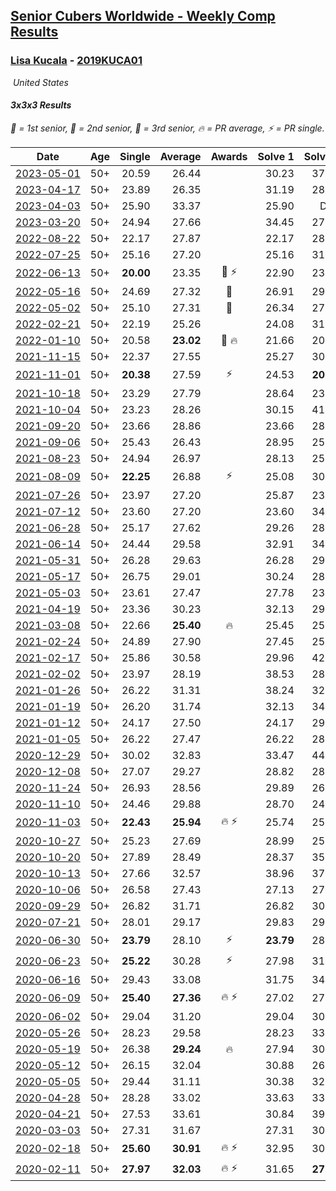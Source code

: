 <style>table {white-space: nowrap;}</style>
<link rel="stylesheet" type="text/css" href="/scw-comp/css/flags.css" />

## [Senior Cubers Worldwide - Weekly Comp Results](/scw-comp/results/)
### [Lisa Kucala](README.md) - [2019KUCA01](https://www.worldcubeassociation.org/persons/2019KUCA01?event=333)

<i class="flag flag-US" />&nbsp;United States

#### 3x3x3 Results

<span style="white-space: nowrap;">🥇 = 1st senior</span>, <span style="white-space: nowrap;">🥈 = 2nd senior</span>, <span style="white-space: nowrap;">🥉 = 3rd senior</span>, <span style="white-space: nowrap;">🔥 = PR average</span>, <span style="white-space: nowrap;">⚡ = PR single</span>.

| Date | Age | Single | Average | Awards | Solve 1 | Solve 2 | Solve 3 | Solve 4 | Solve 5 | Video |
| :--: | :--: | --: | --: | :--: | --: | --: | --: | --: | --: | :-- |
| [2023-05-01](../../results/2023-05-01/333.md) | 50+ | 20.59 | 26.44 |  | 30.23 | 37.18 | 20.59 | 26.81 | 22.29 | [Desktop](https://www.facebook.com/events/751816416413742/permalink/758984079030309) / [Mobile](https://m.facebook.com/events/751816416413742?view=permalink&id=758984079030309) |
| [2023-04-17](../../results/2023-04-17/333.md) | 50+ | 23.89 | 26.35 |  | 31.19 | 28.59 | 24.52 | 25.93 | 23.89 | [Desktop](https://www.facebook.com/events/786804792820217/permalink/790458832454813) / [Mobile](https://m.facebook.com/events/786804792820217?view=permalink&id=790458832454813) |
| [2023-04-03](../../results/2023-04-03/333.md) | 50+ | 25.90 | 33.37 |  | 25.90 | DNF | 28.47 | 33.88 | 37.75 | [Desktop](https://www.facebook.com/events/542929047949179/permalink/550254073883343) / [Mobile](https://m.facebook.com/events/542929047949179?view=permalink&id=550254073883343) |
| [2023-03-20](../../results/2023-03-20/333.md) | 50+ | 24.94 | 27.66 |  | 34.45 | 27.14 | 27.78 | 28.05 | 24.94 | [Desktop](https://www.facebook.com/events/241366535002371/permalink/247296684409356) / [Mobile](https://m.facebook.com/events/241366535002371?view=permalink&id=247296684409356) |
| [2022-08-22](../../results/2022-08-22/333.md) | 50+ | 22.17 | 27.87 |  | 22.17 | 28.86 | 27.77 | 26.97 | 32.05 | [Desktop](https://www.facebook.com/events/1050714292295463/permalink/1058900641476828) / [Mobile](https://m.facebook.com/events/1050714292295463?view=permalink&id=1058900641476828) |
| [2022-07-25](../../results/2022-07-25/333.md) | 50+ | 25.16 | 27.20 |  | 25.16 | 31.75 | 27.33 | 27.64 | 26.62 | [Desktop](https://www.facebook.com/events/735191414262810/permalink/742390433542908) / [Mobile](https://m.facebook.com/events/735191414262810?view=permalink&id=742390433542908) |
| [2022-06-13](../../results/2022-06-13/333.md) | 50+ | **20.00** | 23.35 | 🥉 ⚡ | 22.90 | 23.62 | 23.52 | **20.00** | 34.09 | [Desktop](https://www.facebook.com/events/1292279001590904/permalink/1301656630653141) / [Mobile](https://m.facebook.com/events/1292279001590904?view=permalink&id=1301656630653141) |
| [2022-05-16](../../results/2022-05-16/333.md) | 50+ | 24.69 | 27.32 | 🥈 | 26.91 | 29.51 | 30.23 | 25.55 | 24.69 | [Desktop](https://www.facebook.com/events/359265572736727/permalink/362728985723719) / [Mobile](https://m.facebook.com/events/359265572736727?view=permalink&id=362728985723719) |
| [2022-05-02](../../results/2022-05-02/333.md) | 50+ | 25.10 | 27.31 | 🥉 | 26.34 | 27.77 | 27.82 | 25.10 | 31.98 | [Desktop](https://www.facebook.com/events/5764445473571551/permalink/5803098799706218) / [Mobile](https://m.facebook.com/events/5764445473571551?view=permalink&id=5803098799706218) |
| [2022-02-21](../../results/2022-02-21/333.md) | 50+ | 22.19 | 25.26 |  | 24.08 | 31.99 | 22.19 | 28.38 | 23.33 | [Desktop](https://www.facebook.com/events/509549287201075/permalink/513988760090461) / [Mobile](https://m.facebook.com/events/509549287201075?view=permalink&id=513988760090461) |
| [2022-01-10](../../results/2022-01-10/333.md) | 50+ | 20.58 | **23.02** | 🥉 🔥 | 21.66 | 20.58 | 22.16 | 26.95 | 25.25 | [Desktop](https://www.facebook.com/events/461056852143654/permalink/462158532033486) / [Mobile](https://m.facebook.com/events/461056852143654?view=permalink&id=462158532033486) |
| [2021-11-15](../../results/2021-11-15/333.md) | 50+ | 22.37 | 27.55 |  | 25.27 | 30.14 | 31.66 | 27.24 | 22.37 | [Desktop](https://www.facebook.com/events/717487009641909/permalink/720758222648121) / [Mobile](https://m.facebook.com/events/717487009641909?view=permalink&id=720758222648121) |
| [2021-11-01](../../results/2021-11-01/333.md) | 50+ | **20.38** | 27.59 | ⚡ | 24.53 | **20.38** | 27.14 | 42.55 | 31.10 | [Desktop](https://www.facebook.com/events/556108165479652/permalink/559438875146581) / [Mobile](https://m.facebook.com/events/556108165479652?view=permalink&id=559438875146581) |
| [2021-10-18](../../results/2021-10-18/333.md) | 50+ | 23.29 | 27.79 |  | 28.64 | 23.29 | 30.89 | 25.70 | 29.03 | [Desktop](https://www.facebook.com/events/261213032615951/permalink/266968842040370) / [Mobile](https://m.facebook.com/events/261213032615951?view=permalink&id=266968842040370) |
| [2021-10-04](../../results/2021-10-04/333.md) | 50+ | 23.23 | 28.26 |  | 30.15 | 41.65 | 28.38 | 26.25 | 23.23 | [Desktop](https://www.facebook.com/events/1102565390277531/permalink/1105588079975262) / [Mobile](https://m.facebook.com/events/1102565390277531?view=permalink&id=1105588079975262) |
| [2021-09-20](../../results/2021-09-20/333.md) | 50+ | 23.66 | 28.86 |  | 23.66 | 28.50 | 32.61 | 36.16 | 25.46 | [Desktop](https://www.facebook.com/events/836337370416586/permalink/842890843094572) / [Mobile](https://m.facebook.com/events/836337370416586?view=permalink&id=842890843094572) |
| [2021-09-06](../../results/2021-09-06/333.md) | 50+ | 25.43 | 26.43 |  | 28.95 | 25.43 | 26.14 | 27.62 | 25.53 | [Desktop](https://www.facebook.com/events/208105634636421/permalink/214637967316521) / [Mobile](https://m.facebook.com/events/208105634636421?view=permalink&id=214637967316521) |
| [2021-08-23](../../results/2021-08-23/333.md) | 50+ | 24.94 | 26.97 |  | 28.13 | 25.23 | 27.55 | 29.54 | 24.94 | [Desktop](https://www.facebook.com/events/992549044856331/permalink/999826050795297) / [Mobile](https://m.facebook.com/events/992549044856331?view=permalink&id=999826050795297) |
| [2021-08-09](../../results/2021-08-09/333.md) | 50+ | **22.25** | 26.88 | ⚡ | 25.08 | 30.44 | 26.28 | 29.27 | **22.25** | [Desktop](https://www.facebook.com/events/799005364067137/permalink/805154203452253) / [Mobile](https://m.facebook.com/events/799005364067137?view=permalink&id=805154203452253) |
| [2021-07-26](../../results/2021-07-26/333.md) | 50+ | 23.97 | 27.20 |  | 25.87 | 23.97 | 30.68 | 32.39 | 25.05 | [Desktop](https://www.facebook.com/events/345405150546336/permalink/350787200008131) / [Mobile](https://m.facebook.com/events/345405150546336?view=permalink&id=350787200008131) |
| [2021-07-12](../../results/2021-07-12/333.md) | 50+ | 23.60 | 27.20 |  | 23.60 | 34.16 | 26.60 | 30.10 | 24.90 | [Desktop](https://www.facebook.com/events/511699716713156/permalink/518074879408973) / [Mobile](https://m.facebook.com/events/511699716713156?view=permalink&id=518074879408973) |
| [2021-06-28](../../results/2021-06-28/333.md) | 50+ | 25.17 | 27.62 |  | 29.26 | 28.58 | 25.17 | 25.90 | 28.38 | [Desktop](https://www.facebook.com/events/849999075950147/permalink/856096318673756) / [Mobile](https://m.facebook.com/events/849999075950147?view=permalink&id=856096318673756) |
| [2021-06-14](../../results/2021-06-14/333.md) | 50+ | 24.44 | 29.58 |  | 32.91 | 34.75 | 24.44 | 28.15 | 27.67 | [Desktop](https://www.facebook.com/events/318989363128881/permalink/324323449262139) / [Mobile](https://m.facebook.com/events/318989363128881?view=permalink&id=324323449262139) |
| [2021-05-31](../../results/2021-05-31/333.md) | 50+ | 26.28 | 29.63 |  | 26.28 | 29.28 | 30.72 | 31.72 | 28.89 | [Desktop](https://www.facebook.com/events/477312563557358/permalink/482875439667737) / [Mobile](https://m.facebook.com/events/477312563557358?view=permalink&id=482875439667737) |
| [2021-05-17](../../results/2021-05-17/333.md) | 50+ | 26.75 | 29.01 |  | 30.24 | 28.34 | 30.96 | 28.45 | 26.75 | [Desktop](https://www.facebook.com/events/294093895691078/permalink/302881171479017) / [Mobile](https://m.facebook.com/events/294093895691078?view=permalink&id=302881171479017) |
| [2021-05-03](../../results/2021-05-03/333.md) | 50+ | 23.61 | 27.47 |  | 27.78 | 23.61 | 26.16 | 28.46 | 32.22 | [Desktop](https://www.facebook.com/events/2542204919406396/permalink/2549451865348368) / [Mobile](https://m.facebook.com/events/2542204919406396?view=permalink&id=2549451865348368) |
| [2021-04-19](../../results/2021-04-19/333.md) | 50+ | 23.36 | 30.23 |  | 32.13 | 29.82 | 23.36 | 30.87 | 29.99 | [Desktop](https://www.facebook.com/events/195346665532379/permalink/201613574905688) / [Mobile](https://m.facebook.com/events/195346665532379?view=permalink&id=201613574905688) |
| [2021-03-08](../../results/2021-03-08/333.md) | 50+ | 22.66 | **25.40** | 🔥 | 25.45 | 25.66 | 29.72 | 25.10 | 22.66 | [Desktop](https://www.facebook.com/events/286026952942446/permalink/294391792105962) / [Mobile](https://m.facebook.com/events/286026952942446?view=permalink&id=294391792105962) |
| [2021-02-24](../../results/2021-02-24/333.md) | 50+ | 24.89 | 27.90 |  | 27.45 | 25.72 | 30.53 | 38.07 | 24.89 | [Desktop](https://www.facebook.com/events/264199631979561/permalink/269709964761861) / [Mobile](https://m.facebook.com/events/264199631979561?view=permalink&id=269709964761861) |
| [2021-02-17](../../results/2021-02-17/333.md) | 50+ | 25.86 | 30.58 |  | 29.96 | 42.99 | 25.86 | 28.27 | 33.50 | [Desktop](https://www.facebook.com/events/749806039307047/permalink/756865418601109) / [Mobile](https://m.facebook.com/events/749806039307047?view=permalink&id=756865418601109) |
| [2021-02-02](../../results/2021-02-02/333.md) | 50+ | 23.97 | 28.19 |  | 38.53 | 28.55 | 27.56 | 23.97 | 28.46 | [Desktop](https://www.facebook.com/events/176364004262939/permalink/180503913848948) / [Mobile](https://m.facebook.com/events/176364004262939?view=permalink&id=180503913848948) |
| [2021-01-26](../../results/2021-01-26/333.md) | 50+ | 26.22 | 31.31 |  | 38.24 | 32.52 | 28.47 | 32.93 | 26.22 | [Desktop](https://www.facebook.com/events/415506712992555/permalink/419260542617172) / [Mobile](https://m.facebook.com/events/415506712992555?view=permalink&id=419260542617172) |
| [2021-01-19](../../results/2021-01-19/333.md) | 50+ | 26.20 | 31.74 |  | 32.13 | 34.62 | 28.99 | 34.11 | 26.20 | [Desktop](https://www.facebook.com/events/259430338941057/permalink/262341081983316) / [Mobile](https://m.facebook.com/events/259430338941057?view=permalink&id=262341081983316) |
| [2021-01-12](../../results/2021-01-12/333.md) | 50+ | 24.17 | 27.50 |  | 24.17 | 29.62 | 27.19 | 32.59 | 25.70 | [Desktop](https://www.facebook.com/events/154842819532367/permalink/157193195963996) / [Mobile](https://m.facebook.com/events/154842819532367?view=permalink&id=157193195963996) |
| [2021-01-05](../../results/2021-01-05/333.md) | 50+ | 26.22 | 27.47 |  | 26.22 | 28.14 | 27.62 | 27.19 | 27.60 | [Desktop](https://www.facebook.com/events/237822631087555/permalink/241479964055155) / [Mobile](https://m.facebook.com/events/237822631087555?view=permalink&id=241479964055155) |
| [2020-12-29](../../results/2020-12-29/333.md) | 50+ | 30.02 | 32.83 |  | 33.47 | 44.46 | 30.02 | 33.67 | 31.34 | [Desktop](https://www.facebook.com/events/807437066779451/permalink/811376926385465) / [Mobile](https://m.facebook.com/events/807437066779451?view=permalink&id=811376926385465) |
| [2020-12-08](../../results/2020-12-08/333.md) | 50+ | 27.07 | 29.27 |  | 28.82 | 28.98 | 30.78 | 30.00 | 27.07 | [Desktop](https://www.facebook.com/events/1026387727837469/permalink/1029804937495748) / [Mobile](https://m.facebook.com/events/1026387727837469?view=permalink&id=1029804937495748) |
| [2020-11-24](../../results/2020-11-24/333.md) | 50+ | 26.93 | 28.56 |  | 29.89 | 26.93 | 29.44 | 27.00 | 29.25 | [Desktop](https://www.facebook.com/events/418254925863499/permalink/421555028866822) / [Mobile](https://m.facebook.com/events/418254925863499?view=permalink&id=421555028866822) |
| [2020-11-10](../../results/2020-11-10/333.md) | 50+ | 24.46 | 29.88 |  | 28.70 | 24.46 | 34.41 | 26.52 | 36.95 | [Desktop](https://www.facebook.com/events/355672432175632/permalink/360041211738754) / [Mobile](https://m.facebook.com/events/355672432175632?view=permalink&id=360041211738754) |
| [2020-11-03](../../results/2020-11-03/333.md) | 50+ | **22.43** | **25.94** | 🔥 ⚡ | 25.74 | 25.64 | 28.47 | 26.43 | **22.43** | [Desktop](https://www.facebook.com/events/1239637256416110/permalink/1244154179297751) / [Mobile](https://m.facebook.com/events/1239637256416110?view=permalink&id=1244154179297751) |
| [2020-10-27](../../results/2020-10-27/333.md) | 50+ | 25.23 | 27.69 |  | 28.99 | 25.23 | 29.22 | 28.01 | 26.08 | [Desktop](https://www.facebook.com/events/814285582657691/permalink/820095365410046) / [Mobile](https://m.facebook.com/events/814285582657691?view=permalink&id=820095365410046) |
| [2020-10-20](../../results/2020-10-20/333.md) | 50+ | 27.89 | 28.49 |  | 28.37 | 35.97 | 28.98 | 28.13 | 27.89 | [Desktop](https://www.facebook.com/events/1017705805364611/permalink/1022046161597242) / [Mobile](https://m.facebook.com/events/1017705805364611?view=permalink&id=1022046161597242) |
| [2020-10-13](../../results/2020-10-13/333.md) | 50+ | 27.66 | 32.57 |  | 38.96 | 37.41 | 32.14 | 28.15 | 27.66 | [Desktop](https://www.facebook.com/events/2855876438029747/permalink/2863093243974733) / [Mobile](https://m.facebook.com/events/2855876438029747?view=permalink&id=2863093243974733) |
| [2020-10-06](../../results/2020-10-06/333.md) | 50+ | 26.58 | 27.43 |  | 27.13 | 27.84 | 28.04 | 27.33 | 26.58 | [Desktop](https://www.facebook.com/events/2645965315652815/permalink/2651057331810280) / [Mobile](https://m.facebook.com/events/2645965315652815?view=permalink&id=2651057331810280) |
| [2020-09-29](../../results/2020-09-29/333.md) | 50+ | 26.82 | 31.71 |  | 26.82 | 30.02 | 35.72 | 37.06 | 29.38 | [Desktop](https://www.facebook.com/events/1202263490156156/permalink/1207908116258360) / [Mobile](https://m.facebook.com/events/1202263490156156?view=permalink&id=1207908116258360) |
| [2020-07-21](../../results/2020-07-21/333.md) | 50+ | 28.01 | 29.17 |  | 29.83 | 29.28 | 28.39 | 33.14 | 28.01 | [Desktop](https://www.facebook.com/events/1842039515939197/permalink/1847046672105148) / [Mobile](https://m.facebook.com/events/1842039515939197?view=permalink&id=1847046672105148) |
| [2020-06-30](../../results/2020-06-30/333.md) | 50+ | **23.79** | 28.10 | ⚡ | **23.79** | 28.88 | 31.14 | 28.15 | 27.28 | [Desktop](https://www.facebook.com/events/679860472562391/permalink/683843392164099) / [Mobile](https://m.facebook.com/events/679860472562391?view=permalink&id=683843392164099) |
| [2020-06-23](../../results/2020-06-23/333.md) | 50+ | **25.22** | 30.28 | ⚡ | 27.98 | 31.00 | 31.86 | **25.22** | 33.02 | [Desktop](https://www.facebook.com/events/722150235200875/permalink/726579611424604) / [Mobile](https://m.facebook.com/events/722150235200875?view=permalink&id=726579611424604) |
| [2020-06-16](../../results/2020-06-16/333.md) | 50+ | 29.43 | 33.08 |  | 31.75 | 34.24 | 29.43 | 33.26 | 34.67 | [Desktop](https://www.facebook.com/events/604103587178706/permalink/607910766797988) / [Mobile](https://m.facebook.com/events/604103587178706?view=permalink&id=607910766797988) |
| [2020-06-09](../../results/2020-06-09/333.md) | 50+ | **25.40** | **27.36** | 🔥 ⚡ | 27.02 | 27.53 | 29.19 | **25.40** | 27.52 | [Desktop](https://www.facebook.com/events/903549840109576/permalink/908241452973748) / [Mobile](https://m.facebook.com/events/903549840109576?view=permalink&id=908241452973748) |
| [2020-06-02](../../results/2020-06-02/333.md) | 50+ | 29.04 | 31.20 |  | 29.04 | 30.73 | 29.96 | 32.90 | 39.27 | [Desktop](https://www.facebook.com/events/3373950429496747/permalink/3381951992029924) / [Mobile](https://m.facebook.com/events/3373950429496747?view=permalink&id=3381951992029924) |
| [2020-05-26](../../results/2020-05-26/333.md) | 50+ | 28.23 | 29.58 |  | 28.23 | 33.74 | 30.21 | 29.87 | 28.65 | [Desktop](https://www.facebook.com/events/688407551989463/permalink/691372318359653) / [Mobile](https://m.facebook.com/events/688407551989463?view=permalink&id=691372318359653) |
| [2020-05-19](../../results/2020-05-19/333.md) | 50+ | 26.38 | **29.24** | 🔥 | 27.94 | 30.69 | 26.38 | 30.26 | 29.53 | [Desktop](https://www.facebook.com/events/1880761498725633/permalink/1884966041638512) / [Mobile](https://m.facebook.com/events/1880761498725633?view=permalink&id=1884966041638512) |
| [2020-05-12](../../results/2020-05-12/333.md) | 50+ | 26.15 | 32.04 |  | 30.88 | 26.15 | 37.17 | 31.95 | 33.30 | [Desktop](https://www.facebook.com/events/546188069600739/permalink/548185812734298) / [Mobile](https://m.facebook.com/events/546188069600739?view=permalink&id=548185812734298) |
| [2020-05-05](../../results/2020-05-05/333.md) | 50+ | 29.44 | 31.11 |  | 30.38 | 32.20 | 29.44 | 30.76 | 33.49 | [Desktop](https://www.facebook.com/events/3313106775587396/permalink/3317181021846638) / [Mobile](https://m.facebook.com/events/3313106775587396?view=permalink&id=3317181021846638) |
| [2020-04-28](../../results/2020-04-28/333.md) | 50+ | 28.28 | 33.02 |  | 33.63 | 33.80 | 34.39 | 28.28 | 31.62 | [Desktop](https://www.facebook.com/events/535188653858103/permalink/536102793766689) / [Mobile](https://m.facebook.com/events/535188653858103?view=permalink&id=536102793766689) |
| [2020-04-21](../../results/2020-04-21/333.md) | 50+ | 27.53 | 33.61 |  | 30.84 | 39.14 | 39.86 | 30.85 | 27.53 | [Desktop](https://www.facebook.com/events/880278499062375/permalink/884904821933076) / [Mobile](https://m.facebook.com/events/880278499062375?view=permalink&id=884904821933076) |
| [2020-03-03](../../results/2020-03-03/333.md) | 50+ | 27.31 | 31.67 |  | 27.31 | 30.74 | 35.99 | 32.57 | 31.70 | [Desktop](https://www.facebook.com/events/241721610185997/permalink/245712919786866) / [Mobile](https://m.facebook.com/events/241721610185997?view=permalink&id=245712919786866) |
| [2020-02-18](../../results/2020-02-18/333.md) | 50+ | **25.60** | **30.91** | 🔥 ⚡ | 32.95 | 30.91 | **25.60** | 29.64 | 32.19 | [Desktop](https://www.facebook.com/events/2558750947697073/permalink/2561750364063798) / [Mobile](https://m.facebook.com/events/2558750947697073?view=permalink&id=2561750364063798) |
| [2020-02-11](../../results/2020-02-11/333.md) | 50+ | **27.97** | **32.03** | 🔥 ⚡ | 31.65 | **27.97** | 32.75 | 31.70 | 37.00 | [Desktop](https://www.facebook.com/events/616423959107229/permalink/617792025637089) / [Mobile](https://m.facebook.com/events/616423959107229?view=permalink&id=617792025637089) |


<!-- Global site tag (gtag.js) - Google Analytics -->
<script async src="https://www.googletagmanager.com/gtag/js?id=UA-86348435-3"></script>
<script>window.dataLayer = window.dataLayer || []; function gtag() {dataLayer.push(arguments);} gtag('js', new Date()); gtag('config', 'UA-86348435-3');</script>
